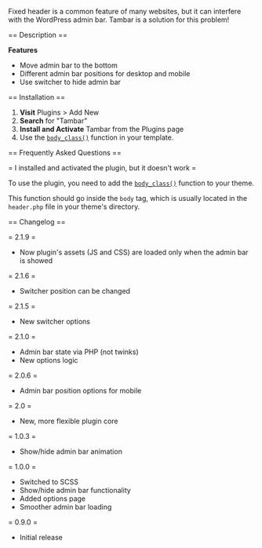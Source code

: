 Fixed header is a common feature of many websites, but it can interfere with the WordPress admin bar. Tambar is a solution for this problem!

== Description ==

**Features**

* Move admin bar to the bottom
* Different admin bar positions for desktop and mobile
* Use switcher to hide admin bar

== Installation ==

1. **Visit** Plugins > Add New
1. **Search** for "Tambar"
1. **Install and Activate** Tambar from the Plugins page
1. Use the [`body_class()`](https://developer.wordpress.org/reference/functions/body_class/) function in your template.

== Frequently Asked Questions ==

= I installed and activated the plugin, but it doesn't work =

To use the plugin, you need to add the [`body_class()`](https://developer.wordpress.org/reference/functions/body_class/) function to your theme.

This function should go inside the `body` tag, which is usually located in the `header.php` file in your theme's directory.

== Changelog ==

= 2.1.9 =
* Now plugin's assets (JS and CSS) are loaded only when the admin bar is showed

= 2.1.6 =
* Switcher position can be changed

= 2.1.5 =
* New switcher options

= 2.1.0 =
* Admin bar state via PHP (not twinks)
* New options logic

= 2.0.6 =
* Admin bar position options for mobile

= 2.0 =
* New, more flexible plugin core

= 1.0.3 =
* Show/hide admin bar animation

= 1.0.0 =
* Switched to SCSS
* Show/hide admin bar functionality
* Added options page
* Smoother admin bar loading

= 0.9.0 =
* Initial release